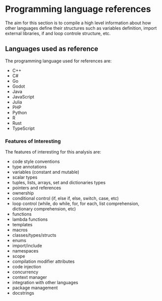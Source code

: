 # Programming language references

The aim for this section is to compile a high level information about how other
languages define their structures such as variables definition, import external
libraries, if and loop controle structure, etc.


## Languages used as reference

The programming language used for references are:

- C++
- C#
- Go
- Godot
- Java
- JavaScript
- Julia
- PHP
- Python
- R
- Rust
- TypeScript

### Features of Interesting

The features of interesting for this analysis are:

- code style conventions
- type annotations
- variables (constant and mutable)
- scalar types
- tuples, lists, arrays, set and dictionaries types
- pointers and references
- ownership
- conditional control (if, else if, else, switch, case, etc)
- loop control (while, do while, for, for each, list comprehension, dictionary comprehension, etc)
- functions
- lambda functions
- templates
- macros
- classes/types/structs
- enums
- import/include
- namespaces
- scope
- compilation modifier attributes
- code injection
- concurrency
- context manager
- integration with other languages
- package management
- docstrings
